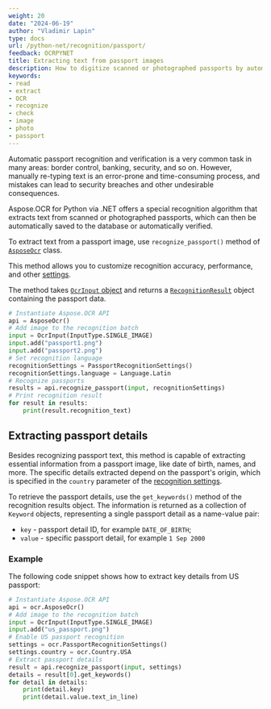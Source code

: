 ```yaml
---
weight: 20
date: "2024-06-19"
author: "Vladimir Lapin"
type: docs
url: /python-net/recognition/passport/
feedback: OCRPYNET
title: Extracting text from passport images
description: How to digitize scanned or photographed passports by automatically extracting text from them.
keywords:
- read
- extract
- OCR
- recognize
- check
- image
- photo
- passport
---
```


Automatic passport recognition and verification is a very common task in many areas: border control, banking, security, and so on. However, manually re-typing text is an error-prone and time-consuming process, and mistakes can lead to security breaches and other undesirable consequences.

Aspose.OCR for Python via .NET offers a special recognition algorithm that extracts text from scanned or photographed passports, which can then be automatically saved to the database or automatically verified.

To extract text from a passport image, use `recognize_passport()` method of [`AsposeOcr`](https://reference.aspose.com/ocr/python-net/aspose.ocr/asposeocr/) class.

This method allows you to customize recognition accuracy, performance, and other [settings](/ocr/python-net/recognition-settings-passport/).

The method takes [`OcrInput` object](/ocr/python-net/ocrinput/) and returns a [`RecognitionResult`](https://reference.aspose.com/ocr/python-net/aspose.ocr/recognitionresult/) object containing the passport data.

```python
# Instantiate Aspose.OCR API
api = AsposeOcr()
# Add image to the recognition batch
input = OcrInput(InputType.SINGLE_IMAGE)
input.add("passport1.png")
input.add("passport2.png")
# Set recognition language
recognitionSettings = PassportRecognitionSettings()
recognitionSettings.language = Language.Latin
# Recognize passports
results = api.recognize_passport(input, recognitionSettings)
# Print recognition result
for result in results:
    print(result.recognition_text)
```

## Extracting passport details

Besides recognizing passport text, this method is capable of extracting essential information from a passport image, like date of birth, names, and more. The specific details extracted depend on the passport's origin, which is specified in the `country` parameter of the [recognition settings](/ocr/python-net/recognition-settings-passport/).

To retrieve the passport details, use the `get_keywords()` method of the recognition results object. The information is returned as a collection of `Keyword` objects, representing a single passport detail as a name-value pair:

- `key` - passport detail ID, for example `DATE_OF_BIRTH`;
- `value` - specific passport detail, for example `1 Sep 2000`

### Example

The following code snippet shows how to extract key details from US passport:

```python
# Instantiate Aspose.OCR API
api = ocr.AsposeOcr()
# Add image to the recognition batch
input = OcrInput(InputType.SINGLE_IMAGE)
input.add("us_passport.png")
# Enable US passport recognition
settings = ocr.PassportRecognitionSettings()
settings.country = ocr.Country.USA
# Extract passport details
result = api.recognize_passport(input, settings)
details = result[0].get_keywords()
for detail in details:
    print(detail.key)
    print(detail.value.text_in_line)
```
